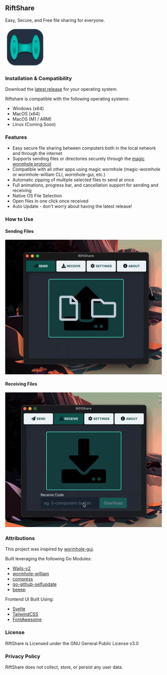 ## RiftShare

Easy, Secure, and Free file sharing for everyone. 

<a href="https://github.com/achhabra2/riftshare/releases/latest" target="_blank">
<img src="https://github.com/achhabra2/riftshare/blob/main/appicon.png?raw=true" alt="icon" width="128"/>
</a>

### Installation & Compatibility

Download the [latest release](https://github.com/achhabra2/riftshare/releases/latest) for your operating system. 

Riftshare is compatible with the following operating systems:

* Windows (x64)
* MacOS (x64)
* MacOS (M1 / ARM)
* Linux (Coming Soon)

### Features

* Easy secure file sharing between computers both in the local network and through the internet
* Supports sending files or directories securely through the [magic wormhole protocol](https://magic-wormhole.readthedocs.io/en/latest/)
* Compatible with all other apps using magic wormhole (magic-wormhole or wormhole-william CLI, wormhole-gui, etc.)
* Automatic zipping of multiple selected files to send at once
* Full animations, progress bar, and cancellation support for sending and receiving
* Native OS File Selection
* Open files in one click once received
* Auto Update - don't worry about having the latest release!

### How to Use

#### Sending Files
<img src="https://raw.githubusercontent.com/achhabra2/riftshare/gh-pages/send.gif" alt="send" width="600"/>

#### Receiving Files
<img src="https://raw.githubusercontent.com/achhabra2/riftshare/gh-pages/receive.gif" alt="send" width="600"/>

### Attributions

This project was inspired by [wormhole-gui](https://github.com/Jacalz/wormhole-gui). 

Built leveraging the following Go Modules:
* [Wails-v2](https://wails.io)
* [wormhole-william](https://github.com/psanford/wormhole-william)
* [compress](https://github.com/klauspost/compress)
* [go-github-selfupdate](https://github.com/rhysd/go-github-selfupdate)
* [beeep](https://github.com/gen2brain/beeep)

Frontend UI Built Using:
* [Svelte](https://svelte.dev)
* [TailwindCSS](https://tailwindcss.com)
* [FontAwesome](https://fontawesome.com)

### License

RiftShare is Licensed under the GNU General Public License v3.0

### Privacy Policy

RiftShare does not collect, store, or persist any user data. 
